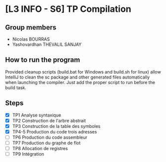 # [L3 INFO - S6] TP Compilation

## Group members
- Nicolas BOURRAS
- Yashovardhan THEVALIL SANJAY

## How to run the program
Provided cleanup scripts (build.bat for Windows and build.sh for linux) allow IntelliJ to clean the sc package and other
generated files automatically when launching the compiler. Just add the proper script to run before the build task.

## Steps
- [x] TP1 Analyse syntaxique
- [x] TP2 Construction de l'arbre abstrait
- [x] TP3 Construction de la table des symboles
- [x] TP4-5 Production du code trois adresses
- [ ] TP6 Production du code assembleur
- [ ] TP7 Production du graphe de flot
- [ ] TP8 Allocation de registres
- [ ] TP9 Intégration
